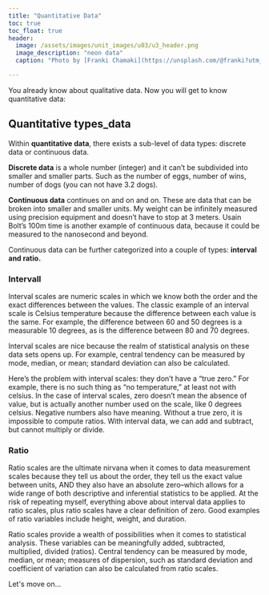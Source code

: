 ```yaml
---
title: "Quantitative Data"
toc: true
toc_float: true
header:
  image: /assets/images/unit_images/u03/u3_header.png
  image_description: "neon data"
  caption: "Photo by [Franki Chamaki](https://unsplash.com/@franki?utm_source=unsplash&amp;utm_medium=referral&amp;utm_content=creditCopyText) [from unsplash](https://unsplash.com/s/photos/data?utm_source=unsplash&amp;utm_medium=referral&amp;utm_content=creditCopyText)"

---
```

You already know about qualitative data. Now you will get to know quantitative data:

## Quantitative types_data
Within **quantitative data**, there exists a sub-level of data types: discrete data or continuous data.

**Discrete data** is a whole number (integer) and it can’t be subdivided into smaller and smaller parts. Such as the number of eggs, number of wins, number of dogs (you can not have 3.2 dogs).

**Continuous data** continues on and on and on. These are data that can be broken into smaller and smaller units. My weight can be infinitely measured using precision equipment and doesn’t have to stop at 3 meters. Usain Bolt’s 100m time is another example of continuous data, because it could be measured to the nanosecond and beyond.

Continuous data can be further categorized into a couple of types: **interval and ratio.**

### Intervall
Interval scales are numeric scales in which we know both the order and the exact differences between the values.  The classic example of an interval scale is Celsius temperature because the difference between each value is the same.  For example, the difference between 60 and 50 degrees is a measurable 10 degrees, as is the difference between 80 and 70 degrees.

Interval scales are nice because the realm of statistical analysis on these data sets opens up.  For example, central tendency can be measured by mode, median, or mean; standard deviation can also be calculated.

Here’s the problem with interval scales: they don’t have a “true zero.”  For example, there is no such thing as “no temperature,” at least not with celsius.  In the case of interval scales, zero doesn’t mean the absence of value, but is actually another number used on the scale, like 0 degrees celsius.  Negative numbers also have meaning.  Without a true zero, it is impossible to compute ratios.  With interval data, we can add and subtract, but cannot multiply or divide.

### Ratio
Ratio scales are the ultimate nirvana when it comes to data measurement scales because they tell us about the order, they tell us the exact value between units, AND they also have an absolute zero–which allows for a wide range of both descriptive and inferential statistics to be applied.  At the risk of repeating myself, everything above about interval data applies to ratio scales, plus ratio scales have a clear definition of zero.  Good examples of ratio variables include height, weight, and duration.

Ratio scales provide a wealth of possibilities when it comes to statistical analysis. These variables can be meaningfully added, subtracted, multiplied, divided (ratios). Central tendency can be measured by mode, median, or mean; measures of dispersion, such as standard deviation and coefficient of variation can also be calculated from ratio scales.


Let's move on...

<!--
## Further reading

add some day
-->
